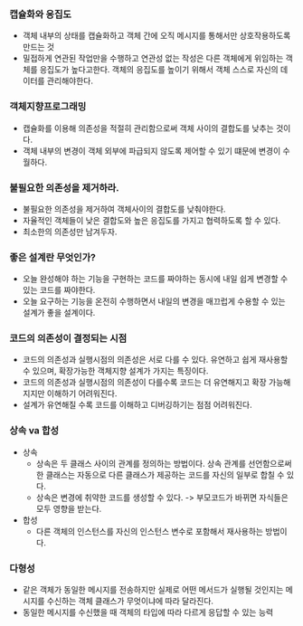 ### 캡슐화와 응집도
- 객체 내부의 상태를 캡슐화하고 객체 간에 오직 메시지를 통해서만 상호작용하도록 만드는 것
- 밀접하게 연관된 작업만을 수행하고 연관성 없는 작성은 다른 객체에게 위임하는 객체를 응집도가 높다고한다. 객체의 응집도를 높이기 위해서 객체 스스로 자신의 데이터를 관리해야한다.

### 객체지향프로그래밍
- 캡슐화를 이용해 의존성을 적절히 관리함으로써 객체 사이의 결합도를 낮추는 것이다.
- 객체 내부의 변경이 객체 외부에 파급되지 않도록 제어할 수 있기 떄문에 변경이 수월하다.

### 불필요한 의존성을 제거하라.
- 불필요한 의존성을 제거하여 객체사이의 결합도를 낮춰야한다. 
- 자율적인 객체들이 낮은 결합도와 높은 응집도를 가지고 협력하도록 할 수 있다.
- 최소한의 의존성만 남겨두자.

### 좋은 설계란 무엇인가?
- 오늘 완성해야 하는 기능을 구현하는 코드를 짜야하는 동시에 내일 쉽게 변경할 수 있는 코드를 짜야한다.
- 오늘 요구하는 기능을 온전히 수행하면서 내일의 변경을 매끄럽게 수용할 수 있는 설계가 좋을 설계이다.

### 코드의 의존성이 결정되는 시점
- 코드의 의존성과 실행시점의 의존성은 서로 다를 수 있다. 유연하고 쉽게 재사용할 수 있으며, 확장가능한 객체지향 설계가 가지는 특징이다.
- 코드의 의존성과 실행시점의 의존성이 다를수록 코드는 더 유연해지고 확장 가능해지지만 이해하기 어려워진다.
- 설계가 유연해질 수록 코드를 이해하고 디버깅하기는 점점 어려워진다.

### 상속 va 합성
- 상속
    - 상속은 두 클래스 사이의 관계를 정의하는 방법이다. 상속 관계를 선언함으로써 한 클래스는 자동으로 다른 클래스가 제공하는 코드를 자신의 일부로 합칠 수 있다.
    - 상속은 변경에 취약한 코드를 생성할 수 있다. -> 부모코드가 바뀌면 자식들은 모두 영향을 받는다.
- 합성
    - 다른 객체의 인스턴스를 자신의 인스턴스 변수로 포함해서 재사용하는 방법이다.

### 다형성 
- 같은 객체가 동일한 메시지를 전송하지만 실제로 어떤 메서드가 실행될 것인지는 메시지를 수신하는 객체 클래스가 무엇이냐에 따라 달라진다.
- 동일한 메시지를 수신했을 때 객체의 타입에 따라 다르게 응답할 수 있는 능력
